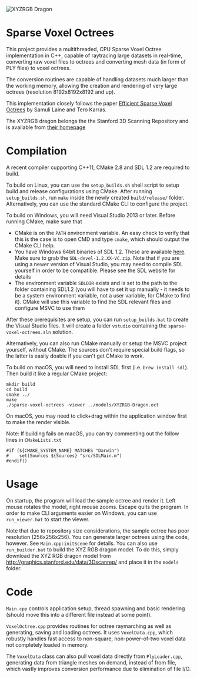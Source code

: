 ![XYZRGB Dragon](https://raw.github.com/tunabrain/sparse-voxel-octrees/master/Header.png)

Sparse Voxel Octrees
=========

This project provides a multithreaded, CPU Sparse Voxel Octree implementation in C++, capable of raytracing large datasets in real-time, converting raw voxel files to octrees and converting mesh data (in form of PLY files) to voxel octrees.

The conversion routines are capable of handling datasets much larger than the working memory, allowing the creation and rendering of very large octrees (resolution 8192x8192x8192 and up).

This implementation closely follows the paper [Efficient Sparse Voxel Octrees](https://research.nvidia.com/publication/efficient-sparse-voxel-octrees) by Samuli Laine and Tero Karras.

The XYZRGB dragon belongs the the Stanford 3D Scanning Repository and is available from [their homepage](http://graphics.stanford.edu/data/3Dscanrep/) 

Compilation
===========

A recent compiler cupporting C++11, CMake 2.8 and SDL 1.2 are required to build.

To build on Linux, you can use the `setup_builds.sh` shell script to setup build and release configurations using CMake. After running `setup_builds.sh`, run `make` inside the newly created `build/release/` folder. Alternatively, you can use the standard CMake CLI to configure the project.

To build on Windows, you will need Visual Studio 2013 or later. Before running CMake, make sure that

* CMake is on the `PATH` environment variable. An easy check to verify that this is the case is to open CMD and type `cmake`, which should output the CMake CLI help.
* You have Windows 64bit binaries of SDL 1.2. These are available [here](https://www.libsdl.org/download-1.2.php). Make sure to grab the `SDL-devel-1.2.XX-VC.zip`. Note that if you are using a newer version of Visual Studio, you may need to compile SDL yourself in order to be compatible. Please see the SDL website for details
* The environment variable `SDLDIR` exists and is set to the path to the folder containing SDL1.2 (you will have to set it up manually - it needs to be a system environment variable, not a user variable, for CMake to find it). CMake will use this variable to find the SDL relevant files and configure MSVC to use them

After these prerequisites are setup, you can run `setup_builds.bat` to create the Visual Studio files. It will create a folder `vstudio` containing the `sparse-voxel-octrees.sln` solution.

Alternatively, you can also run CMake manually or setup the MSVC project yourself, without CMake. The sources don't require special build flags, so the latter is easily doable if you can't get CMake to work.

To build on macOS, you will need to install SDL first (i.e. `brew install sdl`). Then build it like a regular CMake project:

    mkdir build
    cd build
    cmake ../
    make
    ./sparse-voxel-octrees -viewer ../models/XYZRGB-Dragon.oct

On macOS, you may need to click+drag within the application window first to make the render visible.

Note: If building fails on macOS, you can try commenting out the follow lines in <code>CMakeLists.txt</code>

    #if (${CMAKE_SYSTEM_NAME} MATCHES "Darwin")
    #    set(Sources ${Sources} "src/SDLMain.m")
    #endif()

Usage
=====

On startup, the program will load the sample octree and render it. Left mouse rotates the model, right mouse zooms. Escape quits the program. In order to make CLI arguments easier on Windows, you can use <code>run_viewer.bat</code> to start the viewer.

Note that due to repository size considerations, the sample octree has poor resolution (256x256x256). You can generate larger octrees using the code, however. See <code>Main.cpp:initScene</code> for details. You can also use <code>run_builder.bat</code> to build the XYZ RGB dragon model. To do this, simply download the XYZ RGB dragon model from http://graphics.stanford.edu/data/3Dscanrep/ and place it in the <code>models</code> folder.

Code
====

<code>Main.cpp</code> controls application setup, thread spawning and basic rendering (should move this into a different file instead at some point).

<code>VoxelOctree.cpp</code> provides routines for octree raymarching as well as generating, saving and loading octrees. It uses <code>VoxelData.cpp</code>, which robustly handles fast access to non-square, non-power-of-two voxel data not completely loaded in memory.

The <code>VoxelData</code> class can also pull voxel data directly from <code>PlyLoader.cpp</code>, generating data from triangle meshes on demand, instead of from file, which vastly improves conversion performance due to elimination of file I/O. 
